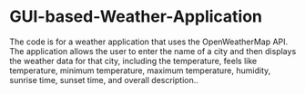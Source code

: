 # GUI-based-Weather-Application
The code is for a weather application that uses the OpenWeatherMap API. The application allows the user to enter the name of a city and then displays the weather data for that city, including the temperature, feels like temperature, minimum temperature, maximum temperature, humidity, sunrise time, sunset time, and overall description..
